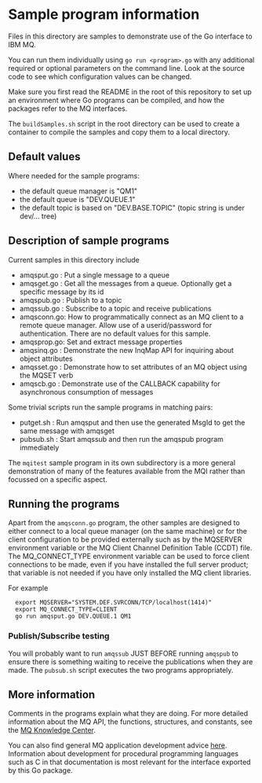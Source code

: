 # Sample program information
Files in this directory are samples to demonstrate use of the Go interface to IBM MQ.

You can run them individually using `go run <program>.go` with any additional
required or optional parameters on the command line. Look at the source code to see
which configuration values can be changed.

Make sure you first read the README in the root of this repository to set up an environment
where Go programs can be compiled, and how the packages refer to the MQ interfaces.

The `buildSamples.sh` script in the root directory can be used to create a container to
compile the samples and copy them to a local directory.

## Default values
Where needed for the sample programs:

* the default queue manager is "QM1"
* the default queue is "DEV.QUEUE.1"
* the default topic is based on "DEV.BASE.TOPIC" (topic string is under dev/... tree)

## Description of sample programs
Current samples in this directory include

* amqsput.go : Put a single message to a queue
* amqsget.go : Get all the messages from a queue. Optionally get a specific message by its id
* amqspub.go : Publish to a topic
* amqssub.go : Subscribe to a topic and receive publications
* amqsconn.go: How to programmatically connect as an MQ client to a remote queue manager.
Allow use of a userid/password for authentication. There are no default values for this sample.
* amqsprop.go: Set and extract message properties
* amqsinq.go : Demonstrate the new InqMap API for inquiring about object attributes
* amqsset.go : Demonstrate how to set attributes of an MQ object using the MQSET verb
* amqscb.go  : Demonstrate use of the CALLBACK capability for asynchronous consumption of messages

Some trivial scripts run the sample programs in matching pairs:
* putget.sh  : Run amqsput and then use the generated MsgId to get the same message with amqsget
* pubsub.sh  : Start amqssub and then run the amqspub program immediately

The `mqitest` sample program in its own subdirectory is a more general demonstration
of many of the features available from the MQI rather than focussed on a specific
aspect.

## Running the programs
Apart from the `amqsconn.go` program, the other samples are designed to either connect
to a local queue manager (on the same machine) or for the client configuration to be
provided externally such as by the MQSERVER environment variable or the
MQ Client Channel Definition Table (CCDT) file. The MQ_CONNECT_TYPE environment
variable can be used to force client connections to be made, even if you have
installed the full server product; that variable is not needed if you have
only installed the MQ client libraries.

For example

```
  export MQSERVER="SYSTEM.DEF.SVRCONN/TCP/localhost(1414)"
  export MQ_CONNECT_TYPE=CLIENT
  go run amqsput.go DEV.QUEUE.1 QM1
```

### Publish/Subscribe testing
You will probably want to run `amqssub` JUST BEFORE running `amqspub` to ensure
there is something waiting to receive the publications when they are made. The
`pubsub.sh` script executes the two programs appropriately.

## More information
Comments in the programs explain what they are doing. For more detailed information about the
MQ API, the functions, structures, and constants, see the
[MQ Knowledge Center](https://www.ibm.com/support/knowledgecenter/en/SSFKSJ_9.1.0/com.ibm.mq.ref.dev.doc/q089590_.htm).

You can also find general MQ application development advice [here](https://www.ibm.com/support/knowledgecenter/en/SSFKSJ_9.1.0/com.ibm.mq.dev.doc/q022830_.htm).
Information about development for procedural programming languages such as C in that
documentation is most relevant for the interface exported by this Go package.
